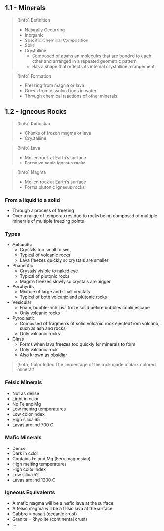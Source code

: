 ## 1.1 - Minerals

>[!info] Definition
>* Naturally Occurring
>* Inorganic
>* Specific Chemical Composition
>* Solid
>* Crystalline
>	* Composed of atoms an molecules that are bonded to each other and arranged in a repeated geometric pattern
>	* Has a shape that reflects its internal crystalline arrangement

>[!info] Formation
>* Freezing from magma or lava
>* Grows from dissolved ions in water
>* Through chemical reactions of other minerals

## 1.2 - Igneous Rocks

>[!info] Definition
>* Chunks of frozen magma or lava
>* Crystalline

>[!info] Lava
>* Molten rock at Earth's surface
>* Forms volcanic igneous rocks

>[!info] Magma
>* Molten rock at Earth's surface
>* Forms plutonic igneous rocks

### From a liquid to a solid

* Through a process of freezing
* Over a range of temperatures due to rocks being composed of multiple minerals of multiple freezing points

### Types

* Aphanitic
	* Crystals too small to see,
	* Typical of volcanic rocks
	* Lava freezes quickly so crystals are smaller
* Phaneritic
	* Crystals visible to naked eye
	* Typical of plutonic rocks
	* Magma freezes slowly so crystals are bigger
* Porphyritic
	* Mixture of large and small crystals
	* Typical of both volcanic and plutonic rocks
* Vesicular
	* Foam, bubble-rich lava froze solid before bubbles could escape
	* Only volcanic rocks
* Pyroclastic
	* Composed of fragments of solid volcanic rock ejected from volcano, such as ash and rocks
	* Only volcanic rocks
* Glass
	* Forms when lava freezes too quickly for minerals to form
	* Only volcanic rock
	* Also known as obsidian

>[!info] Color Index
>The percentage of the rock made of dark colored minerals

### Felsic Minerals

* Not as dense
* Light in color
* No Fe and Mg
* Low melting temperatures
* Low color index
* High silica 65
* Lavas around 700 C

### Mafic Minerals

* Dense
* Dark in color
* Contains Fe and Mg (Ferromagnesian)
* High melting temperatures
* High color Index
* Low silica 52
* Lavas around 1200 C

### Igneous Equivalents

* A mafic magma will be a mafic lava at the surface
* A felsic magma will be a felsic lava at the surface
* Gabbro = basalt (oceanic crust)
* Granite = Rhyolite (continental crust)
* ...

